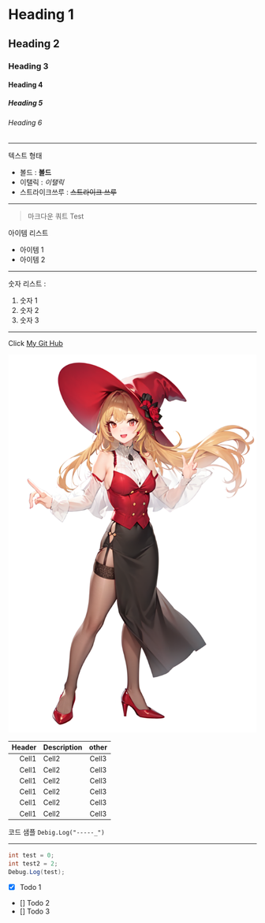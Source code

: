 <!-- Heading -->

# Heading 1
## Heading 2
### Heading 3
#### Heading 4
##### Heading 5
###### Heading 6

<!-- Line -->

---

<!-- Text attributes -->
텍스트 형태
+ 볼드 : **볼드**
+ 이탤릭 : *이탤릭*
+ 스트라이크쓰루 : ~~스트라이크 쓰루~~

<!-- Line -->

---

<!-- Quote -->
> 마크다운 쿼트 Test 

<!-- Bullet list -->
아이템 리스트
* 아이템 1
* 아이템 2
---
<!-- Numbered List -->
숫자 리스트 :
1. 숫자 1
2. 숫자 2
3. 숫자 3
---

<!-- Link -->
Click [My Git Hub](https://github.com/jinhee02)

<!-- Image -->
![image](https://raw.githubusercontent.com/jinhee02/Unity3D_2023_MyProject/983bef0af590cb067de9fe556a344737709f4107/Stable_Diffusion/i2i_Sample/00039-2753875408.png)

<!-- Table -->

|Header|Description|other|
|--:|:--|:--:|
|Cell1|Cell2|Cell3|
|Cell1|Cell2|Cell3|
|Cell1|Cell2|Cell3|
|Cell1|Cell2|Cell3|
|Cell1|Cell2|Cell3|
|Cell1|Cell2|Cell3|

<!-- Code -->

코드 샘플 `Debig.Log("-----_")`

---

```C#
int test = 0;
int test2 = 2;
Debug.Log(test);
```

<!-- TodoList -->

- [x] Todo 1
- [] Todo 2
- [] Todo 3
